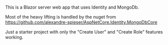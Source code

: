 This is a Blazor server web app that uses Identity and MongoDb.

Most of the heavy lifting is handled by the nuget from https://github.com/alexandre-spieser/AspNetCore.Identity.MongoDbCore

Just a starter project with only the "Create User" and "Create Role" features working.
